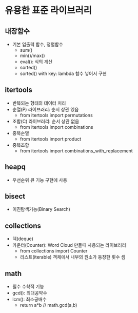 # 유용한 표준 라이브러리

## 내장함수

- 기본 입출력 함수, 정렬함수
  - sum()
  - min()/max()
  - eval(): 식의 계산
  - sorted()
  - sorted() with key: lambda 함수 넣어서 구현

## itertools

- 반복되는 형태의 데이터 처리
- 순열(P) 라이브러리: 순서 상관 있음
  - from itertools import permutations
- 조합(C) 라이브러리: 순서 상관 없음
  - from itertools import combinations
- 중복순열
  - from itertools import product
- 중복조합
  - from itertools import combinations_with_replacement

## heapq

- 우선순위 큐 기능 구현에 사용

## bisect

- 이진탐색기능(Binary Search)

## collections

- 덱(deque)
- 카운터(Counter): Word Cloud 만들때 사용되는 라이브러리
  - from collections import Counter
  - 리스트(iterable) 객체에서 내부의 원소가 등장한 횟수 셈

## math

- 필수 수학적 기능
- gcd(): 최대공약수
- lcm(): 최소공배수
  - return a*b // math.gcd(a,b)


